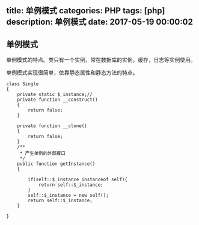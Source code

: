 title: 单例模式
categories: PHP
tags: [php]
description: 单例模式
date: 2017-05-19 00:00:02 
---


## 单例模式

单例模式的特点。类只有一个实例，常在数据库的实例，缓存，日志等实例使用。

<!--more-->

单例模式实现很简单，依靠静态属性和静态方法的特点。

	class Single 
	{
		private static $_instance;//
		private function __construct()
		{
			return false;
		}
	
		private function __clone()
		{
			return false;
		}
		/**
		 * 产生单例的外部接口
		 */
		public function getInstance()
		{
			
			if(self::$_instance instanceof self){
				return self::$_instance;
			}
			self::$_instance = new self();
			return self::$_instance;
		}
	
	}
